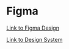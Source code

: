 # Figma

[Link to Figma Design](https://www.figma.com/file/d7BSIlbeaFQcifHZNo5lpf/PickyGo_Part1-5?type=design&node-id=0%3A1&mode=design&t=YHKguf8H3N7SMWlS-1)

[Link to Design System](https://www.figma.com/file/gstCY5lldctEtla2qXawRI/Part-3%3A-Design-System?type=design&mode=design&t=dlef94M39ScKOnRk-1)
